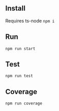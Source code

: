 ## Install
Requires ts-node
```npm i```

## Run

```npm run start```

## Test

```npm run test```

## Coverage

```npm run coverage```
